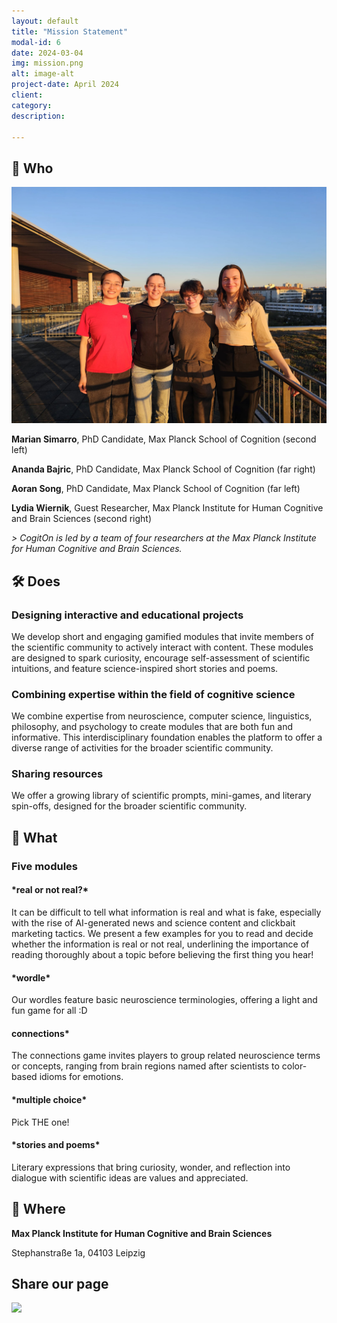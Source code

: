 ```yaml
---
layout: default
title: "Mission Statement"
modal-id: 6
date: 2024-03-04
img: mission.png
alt: image-alt
project-date: April 2024
client: 
category:
description: 

---
```


## 🧠 Who

<img src="img/portfolio/team.jpg" width="600" />

**Marian Simarro**, PhD Candidate, Max Planck School of Cognition (second left)

**Ananda Bajric**, PhD Candidate, Max Planck School of Cognition (far right)

**Aoran Song**, PhD Candidate, Max Planck School of Cognition (far left)

**Lydia Wiernik**, Guest Researcher, Max Planck Institute for Human Cognitive and Brain Sciences (second right)

*> CogitOn is led by a team of four researchers at the Max Planck Institute for Human Cognitive and Brain Sciences.*

## 🛠️ Does

<div style="text-align: left;"> 

### **Designing interactive and educational projects**  
 
We develop short and engaging gamified modules that invite members of the scientific community to actively interact with content. These modules are designed to spark curiosity, encourage self-assessment of scientific intuitions, and feature science-inspired short stories and poems.

### **Combining expertise within the field of cognitive science**

We combine expertise from neuroscience, computer science, linguistics, philosophy, and psychology to create modules that are both fun and informative. This interdisciplinary foundation enables the platform to offer a diverse range of activities for the broader scientific community.

### **Sharing resources**

We offer a growing library of scientific prompts, mini-games, and literary spin-offs, designed for the broader scientific community.

</div>

## 🎯 What

<h3 style="text-align: left;">Five modules</h3>

<h4 style="text-align: left;">*real or not real?*</h4>

It can be difficult to tell what information is real and what is fake, especially with the rise of AI-generated news and science content and clickbait marketing tactics. We present a few examples for you to read and decide whether the information is real or not real, underlining the importance of reading thoroughly about a topic before believing the first thing you hear!

<h4 style="text-align: left;">*wordle*</h4>

Our wordles feature basic neuroscience terminologies, offering a light and fun game for all :D

<h4 style="text-align: left;">connections*</h4>

The connections game invites players to group related neuroscience terms or concepts, ranging from brain regions named after scientists to color-based idioms for emotions. 

<h4 style="text-align: left;">*multiple choice*</h4>

Pick THE one!

<h4 style="text-align: left;">*stories and poems*</h4>

Literary expressions that bring curiosity, wonder, and reflection into dialogue with scientific ideas are values and appreciated.

## 📍 Where

**Max Planck Institute for Human Cognitive and Brain Sciences**
 
Stephanstraße 1a, 04103 Leipzig

## Share our page

<img src="img/portfolio/CogitOn_QR_Code.jpg" width="600" />
